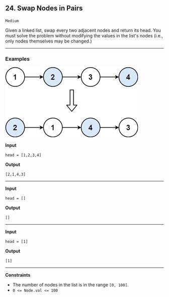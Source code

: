 ## 24. Swap Nodes in Pairs

`Medium`

Given a linked list, swap every two adjacent nodes and return its head. You must solve the problem without modifying the values in the list's nodes (i.e., only nodes themselves may be changed.)

---

### Examples

![Swap pairs](swap_ex1.jpg)

**Input**
```
head = [1,2,3,4]
```

**Output**
```
[2,1,4,3]
```

---

**Input**
```
head = []
```

**Output**
```
[]
```

---

**Input**
```
head = [1]
```

**Output**
```
[1]
```

---

**Constraints**
* The number of nodes in the list is in the range `[0, 100]`.
* `0 <= Node.val <= 100`


